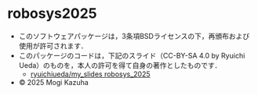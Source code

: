 # robosys2025
- このソフトウェアパッケージは，3条項BSDライセンスの下，再頒布および使用が許可されます．
- このパッケージのコードは，下記のスライド（CC-BY-SA 4.0 by Ryuichi Ueda）のものを，本人の許可を得て自身の著作としたものです．
	- [ryuichiueda/my_slides robosys_2025](https://github.com/ryuichiueda/slides_marp/tree/master/robosys2025)
- © 2025 Mogi Kazuha
